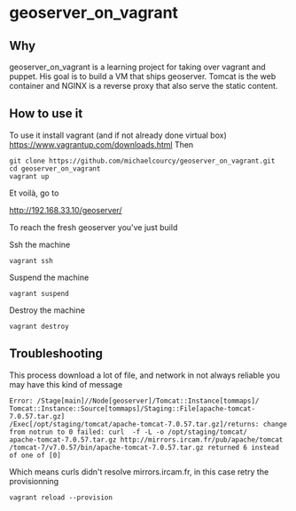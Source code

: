 geoserver_on_vagrant
====================
 
Why 
---

geoserver_on_vagrant is a learning project for taking over vagrant and puppet.
His goal is to build a VM that ships geoserver. Tomcat is the web container and NGINX is a reverse proxy that also serve the static content.

How to use it
-------------

To use it install vagrant (and if not already done virtual box)
https://www.vagrantup.com/downloads.html
Then 

    git clone https://github.com/michaelcourcy/geoserver_on_vagrant.git
    cd geoserver_on_vagrant 
    vagrant up

Et voilà, go to 

http://192.168.33.10/geoserver/  

To reach the fresh geoserver you've just build 

Ssh the machine 

    vagrant ssh
    
Suspend the machine 
 
    vagrant suspend
 
 Destroy the machine 
 
    vagrant destroy

Troubleshooting
---------------
This process download a lot of file, and network in not always reliable you may have this kind of message 

    Error: /Stage[main]//Node[geoserver]/Tomcat::Instance[tommaps]/
    Tomcat::Instance::Source[tommaps]/Staging::File[apache-tomcat-7.0.57.tar.gz]
    /Exec[/opt/staging/tomcat/apache-tomcat-7.0.57.tar.gz]/returns: change 
    from notrun to 0 failed: curl  -f -L -o /opt/staging/tomcat/
    apache-tomcat-7.0.57.tar.gz http://mirrors.ircam.fr/pub/apache/tomcat
    /tomcat-7/v7.0.57/bin/apache-tomcat-7.0.57.tar.gz returned 6 instead 
    of one of [0]

Which means curls didn't resolve mirrors.ircam.fr, in this case retry the provisionning 

    vagrant reload --provision





